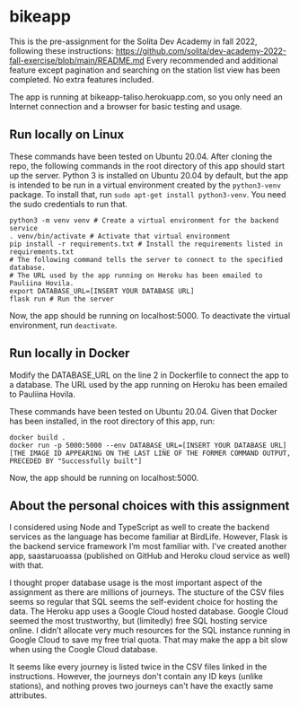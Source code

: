 # bikeapp

This is the pre-assignment for the Solita Dev Academy in fall 2022, following these instructions: https://github.com/solita/dev-academy-2022-fall-exercise/blob/main/README.md
Every recommended and additional feature except pagination and searching on the station list view has been completed. No extra features included.

The app is running at bikeapp-taliso.herokuapp.com, so you only need an Internet connection and a browser for basic testing and usage.

## Run locally on Linux

These commands have been tested on Ubuntu 20.04.
After cloning the repo, the following commands in the root directory of this app should start up the server.
Python 3 is installed on Ubuntu 20.04 by default, but the app is intended to be run in a virtual environment created by the `python3-venv` package.
To install that, run `sudo apt-get install python3-venv`. You need the sudo credentials to run that.
```
python3 -m venv venv # Create a virtual environment for the backend service
. venv/bin/activate # Activate that virtual environment
pip install -r requirements.txt # Install the requirements listed in requirements.txt
# The following command tells the server to connect to the specified database.
# The URL used by the app running on Heroku has been emailed to Pauliina Hovila.
export DATABASE_URL=[INSERT YOUR DATABASE URL]
flask run # Run the server
```
Now, the app should be running on localhost:5000.
To deactivate the virtual environment, run `deactivate`.

## Run locally in Docker

Modify the DATABASE_URL on the line 2 in Dockerfile to connect the app to a database. The URL used by the app running on Heroku has been emailed to Pauliina Hovila.

These commands have been tested on Ubuntu 20.04. Given that Docker has been installed, in the root directory of this app, run:
```
docker build .
docker run -p 5000:5000 --env DATABASE_URL=[INSERT YOUR DATABASE URL] [THE IMAGE ID APPEARING ON THE LAST LINE OF THE FORMER COMMAND OUTPUT, PRECEDED BY "Successfully built"]
```
Now, the app should be running on localhost:5000.

## About the personal choices with this assignment

I considered using Node and TypeScript as well to create the backend services as the language has become familiar at BirdLife.
However, Flask is the backend service framework I’m most familiar with. I've created another app, saastaruoassa (published on GitHub and Heroku cloud service as well) with that.

I thought proper database usage is the most important aspect of the assignment as there are millions of journeys.
The stucture of the CSV files seems so regular that SQL seems the self-evident choice for hosting the data. The Heroku app uses a Google Cloud hosted database. Google Cloud seemed the most trustworthy, but (limitedly) free SQL hosting service online. I didn’t allocate very much resources for the SQL instance running in Google Cloud to save my free trial quota. That may make the app a bit slow when using the Coogle Cloud database.

It seems like every journey is listed twice in the CSV files linked in the instructions. However, the journeys don't contain any ID keys (unlike stations), and nothing proves two journeys can't have the exactly same attributes.
